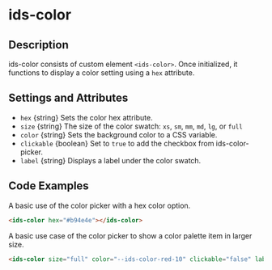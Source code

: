 # ids-color

## Description

ids-color consists of custom element `<ids-color>`. Once initialized, it functions to display a color setting using a `hex` attribute. 

## Settings and Attributes

- `hex` {string} Sets the color hex attribute.
- `size` {string} The size of the color swatch: `xs`, `sm`, `mm`, `md`, `lg`, or `full`
- `color` {string} Sets the background color to a CSS variable.
- `clickable` {boolean} Set to `true` to add the checkbox from ids-color-picker.
- `label` {string} Displays a label under the color swatch.

## Code Examples

A basic use of the color picker with a hex color option.

```html
<ids-color hex="#b94e4e"></ids-color>
```

A basic use case of the color picker to show a color palette item in larger size.

```html
<ids-color size="full" color="--ids-color-red-10" clickable="false" label="--ids-color-red-10"></ids-color>
```
